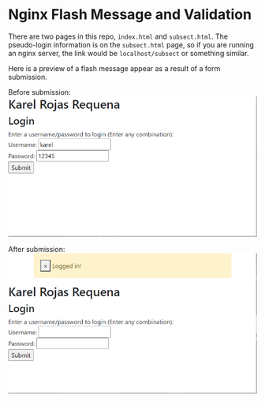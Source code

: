 # Nginx Flash Message and Validation
There are two pages in this repo, `index.html` and `subsect.html`. The pseudo-login
information is on the `subsect.html` page, so if you are running an nginx server, the
link would be `localhost/subsect` or something similar.

Here is a preview of a flash message appear as a result of a form submission.

Before submission:
![flash1](app/static/img/flash1.png)

After submission:
![flash2](app/static/img/flash2.png)
